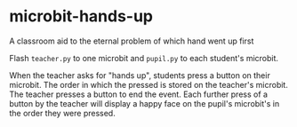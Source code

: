 # microbit-hands-up
A classroom aid to the eternal problem of which hand went up first

Flash `teacher.py` to one microbit and `pupil.py` to each student's microbit.

When the teacher asks for "hands up", students press a button on their microbit.
The order in which the pressed is stored on the teacher's microbit.
The teacher presses a button to end the event.  Each further press of a button
by the teacher will display a happy face on the pupil's microbit's in the order
they were pressed.
